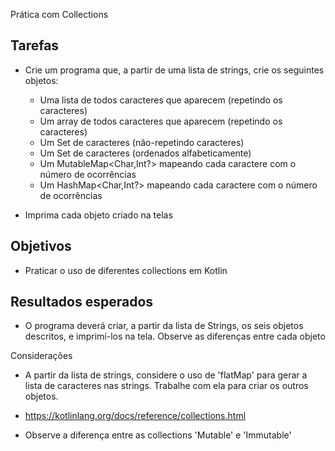 Prática com Collections

## Tarefas
- Crie um programa que, a partir de uma lista de strings, crie os seguintes objetos:
	- Uma lista de todos caracteres que aparecem (repetindo os caracteres) 
	- Um array de todos caracteres que aparecem (repetindo os caracteres) 
	- Um Set de caracteres (não-repetindo caracteres)
	- Um Set de caracteres (ordenados alfabeticamente)
	- Um MutableMap<Char,Int?> mapeando cada caractere com o número de ocorrências
	- Um HashMap<Char,Int?> mapeando cada caractere com o número de ocorrências

- Imprima cada objeto criado na telas

## Objetivos
- Praticar o uso de diferentes collections em Kotlin

## Resultados esperados
- O programa deverá criar, a partir da lista de Strings, os seis objetos descritos, e imprimí-los na tela. Observe as diferenças entre cada objeto

Considerações

- A partir da lista de strings, considere o uso de 'flatMap' para gerar a lista de caracteres nas strings. Trabalhe com ela para criar os outros objetos.

- https://kotlinlang.org/docs/reference/collections.html

- Observe a diferença entre as collections 'Mutable' e 'Immutable'


